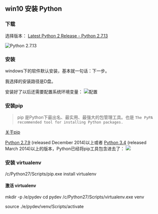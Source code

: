 ## win10 安装 Python 
 
### 下载

选择版本：
 [Latest Python 2 Release - Python 2.7.13](https://www.python.org/downloads/release/python-2713/)
 
![Python 2.7.13](http://olx1ji9hn.bkt.clouddn.com/image/python2.7.13.png)
 
### 安装
 windows下的软件默认安装，基本就一句话：下一步。
 
 我选择的安装路径是D盘。
 
 安装好了以后还需要配置系统环境变量：
 ![配置](http://olx1ji9hn.bkt.clouddn.com/image/win-python2.7.13.png)
 
### 安装pip
> pip 是Python下最出名、最实用、最强大的包管理工具。也是 `The PyPA recommended tool for installing Python packages.`

[关于pip](https://pypi.python.org/pypi/pip)

[Python 2.7.9](https://docs.python.org/2/whatsnew/2.7.html#pep-477-backport-ensurepip-pep-453-to-python-2-7) (released December 2014)以上或者 [Python 3.4](https://docs.python.org/3/whatsnew/3.4.html) (released March 2014)以上的版本，Python已经将pip工具包含进去了：
![](http://olx1ji9hn.bkt.clouddn.com/image/python2.7.13-pip.png)

### 安装 virtualenv

/c/Python27/Scripts/pip.exe install virtualenv

#### 激活 virtualenv
mkdir -p /e/pydev
cd pydev
/c/Python27/Scripts/virtualenv.exe venv

source ./e/pydev/venv/Scripts/activate